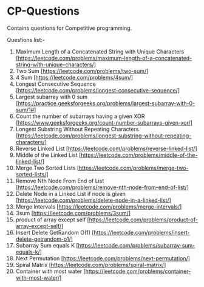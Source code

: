 # CP-Questions
Contains questions for Competitive programming.

Questions list:-

1) Maximum Length of a Concatenated String with Unique Characters [https://leetcode.com/problems/maximum-length-of-a-concatenated-string-with-unique-characters/]
2) Two Sum [https://leetcode.com/problems/two-sum/]
3) 4 Sum [https://leetcode.com/problems/4sum/]
4) Longest Consecutive Sequence [https://leetcode.com/problems/longest-consecutive-sequence/]
5) Largest subarray with 0 sum [https://practice.geeksforgeeks.org/problems/largest-subarray-with-0-sum/1#]
6) Count the number of subarrays having a given XOR [https://www.geeksforgeeks.org/count-number-subarrays-given-xor/]
7) Longest Substring Without Repeating Characters [https://leetcode.com/problems/longest-substring-without-repeating-characters/]
8) Reverse Linked List [https://leetcode.com/problems/reverse-linked-list/]
9) Middle of the Linked List [https://leetcode.com/problems/middle-of-the-linked-list/]
10) Merge Two Sorted Lists [https://leetcode.com/problems/merge-two-sorted-lists/]
11) Remove Nth Node From End of List [https://leetcode.com/problems/remove-nth-node-from-end-of-list/]
12) Delete Node in a Linked List if node is given [https://leetcode.com/problems/delete-node-in-a-linked-list/]
13) Merge Intervals [https://leetcode.com/problems/merge-intervals/]
14) 3sum [https://leetcode.com/problems/3sum/]
15) product of array except self [https://leetcode.com/problems/product-of-array-except-self/]
16) Insert Delete GetRandom O(1) [https://leetcode.com/problems/insert-delete-getrandom-o1/]
17) Subarray Sum equals K [https://leetcode.com/problems/subarray-sum-equals-k/]
18) Next Permutation [https://leetcode.com/problems/next-permutation/]
19) Spiral Matrix [https://leetcode.com/problems/spiral-matrix/]
20) Container with most water [https://leetcode.com/problems/container-with-most-water/]
